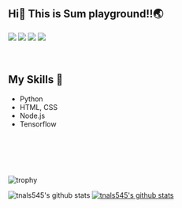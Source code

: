 ## Hi👋 This is Sum playground!!🌏

<a href="https://bloom-queen-d0e.notion.site/Today-Sum-Learned-64e4e511619042559f9d2532a5b028ee" target="_blank"><img src="https://img.shields.io/badge/BLOG-FFFFFF?style=flat-square&logo=Notion&logoColor=000000"/></a> <a target="_blank"><img src="https://img.shields.io/badge/Git-F05032?style=flat-square&logo=Git&logoColor=FFFFFF"/></a> <a href="https://github.com/tnals545" target="_blank"><img src="https://img.shields.io/badge/GitHub-FFFFFF?style=flat-square&logo=GitHub&logoColor=181717"/></a> <a  target="_blank"><img src="https://img.shields.io/badge/HTML5-E34F26?style=flat-square&logo=HTML5&logoColor=FFFFFF"/></a>
<br>
<br>
<br>
## My Skills 🧰
- Python
- HTML, CSS
- Node.js
- Tensorflow
<br>
<br>
<br>
<br>

![trophy](https://github-profile-trophy.vercel.app/?username=tnals545)

![tnals545's github stats](https://github-readme-stats.vercel.app/api?username=tnals545&show_icons=true) [![tnals545's github stats](https://github-readme-stats.vercel.app/api/top-langs/?username=tnals545&show_icons=true&hide_border=true&title_color=004386&icon_color=004386&layout=compact)](https://github.com/tnals545)
<!--
**tnals545/tnals545** is a ✨ _special_ ✨ repository because its `README.md` (this file) appears on your GitHub profile.

Here are some ideas to get you started:

- 🔭 I’m currently working on ...
- 🌱 I’m currently learning ...
- 👯 I’m looking to collaborate on ...
- 🤔 I’m looking for help with ...
- 💬 Ask me about ...
- 📫 How to reach me: ...
- 😄 Pronouns: ...
- ⚡ Fun fact: ...
-->
